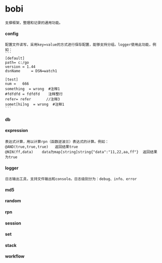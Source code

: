 # bobi
	支撑框架，整理和记录的通用功能。

#### config
	配置文件读写，采用key=value的方式进行保存配置，能够支持分组。logger使用此功能，例如：
	```
	[default]
	path= c:/go
	version = 1.44
	dsnName     = DSN=watch1
 
	[test]
	num =	666
	something  = wrong  #注释1
	#fdfdfd = fdfdfd    注释整行
	refer= refer       //注释3
	somet[hi]ng  = wrong  #注释1
	```
	
#### db
#### expression
	表达式计算，用以计算rpn（函数逆波兰）表达式的计算。例如：
	@AND(true,true,true)   返回结果true
	@NIN(ff,data)    data为map[string]string{"data":"11,22,aa,ff"}  返回结果为true 

#### logger
	日志输出工具，支持文件输出和console。日志级别分为：debug、info、error
	
#### md5
#### random
#### rpn
#### session
#### set
#### stack
#### workflow
